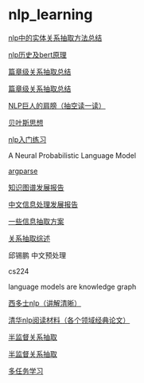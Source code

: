 # nlp_learning
[nlp中的实体关系抽取方法总结](https://blog.csdn.net/qq_27590277/article/details/107133347)


[nlp历史及bert原理](https://blog.csdn.net/jiaowoshouzi/article/details/89073944)

[篇章级关系抽取总结](https://blog.csdn.net/eagleuniversityeye/article/details/107455768)

[篇章级关系抽取总结](https://blog.csdn.net/qq_38556984/article/details/108853453)

[NLP巨人的肩膀（抽空读一读）](https://zhuanlan.zhihu.com/p/50443871)

[贝叶斯思想](https://blog.csdn.net/u012845311/article/details/73549585)

[nlp入门练习](https://github.com/FudanNLP/nlp-beginner)

A Neural Probabilistic Language Model

[argparse](https://zhuanlan.zhihu.com/p/56922793)

[知识图谱发展报告](http://cips-upload.bj.bcebos.com/KGDevReport2018.pdf) 

[中文信息处理发展报告](http://cips-upload.bj.bcebos.com/cips2016.pdf)

[一些信息抽取方案](https://blog.csdn.net/u010159842/article/details/110531426)

[关系抽取综述](https://arxiv.org/pdf/2004.03186.pdf)

邱锡鹏 中文预处理

cs224

language models are knowledge graph

[西多士nlp（讲解清晰）](https://www.cnblogs.com/sandwichnlp/)

[清华nlp阅读材料（各个领域经典论文）](https://github.com/thunlp/NLP-THU)

[半监督关系抽取](http://www.davidsbatista.net/assets/documents/publications/breds-emnlp_15.pdf)

[半监督关系抽取](https://www.aclweb.org/anthology/N18-1003.pdf)

[多任务学习](https://mp.weixin.qq.com/s/mL9GjnTK1p4MtdI9Bx1huw)

